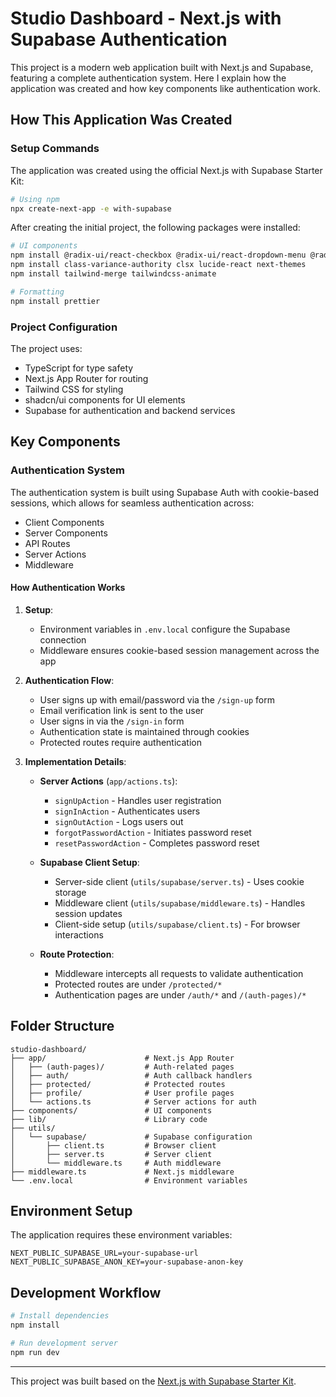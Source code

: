 # Studio Dashboard - Next.js with Supabase Authentication

This project is a modern web application built with Next.js and Supabase, featuring a complete authentication system. Here I explain how the application was created and how key components like authentication work.

## How This Application Was Created

### Setup Commands

The application was created using the official Next.js with Supabase Starter Kit:

```bash
# Using npm
npx create-next-app -e with-supabase
```

After creating the initial project, the following packages were installed:

```bash
# UI components
npm install @radix-ui/react-checkbox @radix-ui/react-dropdown-menu @radix-ui/react-label @radix-ui/react-slot
npm install class-variance-authority clsx lucide-react next-themes
npm install tailwind-merge tailwindcss-animate

# Formatting
npm install prettier
```

### Project Configuration

The project uses:
- TypeScript for type safety
- Next.js App Router for routing
- Tailwind CSS for styling
- shadcn/ui components for UI elements
- Supabase for authentication and backend services

## Key Components

### Authentication System

The authentication system is built using Supabase Auth with cookie-based sessions, which allows for seamless authentication across:
- Client Components
- Server Components
- API Routes
- Server Actions
- Middleware

#### How Authentication Works

1. **Setup**:
   - Environment variables in `.env.local` configure the Supabase connection
   - Middleware ensures cookie-based session management across the app

2. **Authentication Flow**:
   - User signs up with email/password via the `/sign-up` form
   - Email verification link is sent to the user
   - User signs in via the `/sign-in` form
   - Authentication state is maintained through cookies
   - Protected routes require authentication

3. **Implementation Details**:

   - **Server Actions** (`app/actions.ts`):
     - `signUpAction` - Handles user registration
     - `signInAction` - Authenticates users
     - `signOutAction` - Logs users out
     - `forgotPasswordAction` - Initiates password reset
     - `resetPasswordAction` - Completes password reset

   - **Supabase Client Setup**:
     - Server-side client (`utils/supabase/server.ts`) - Uses cookie storage
     - Middleware client (`utils/supabase/middleware.ts`) - Handles session updates
     - Client-side setup (`utils/supabase/client.ts`) - For browser interactions

   - **Route Protection**:
     - Middleware intercepts all requests to validate authentication
     - Protected routes are under `/protected/*`
     - Authentication pages are under `/auth/*` and `/(auth-pages)/*`

## Folder Structure

```
studio-dashboard/
├── app/                      # Next.js App Router
│   ├── (auth-pages)/         # Auth-related pages
│   ├── auth/                 # Auth callback handlers 
│   ├── protected/            # Protected routes
│   ├── profile/              # User profile pages
│   └── actions.ts            # Server actions for auth
├── components/               # UI components
├── lib/                      # Library code
├── utils/
│   └── supabase/             # Supabase configuration
│       ├── client.ts         # Browser client
│       ├── server.ts         # Server client
│       └── middleware.ts     # Auth middleware
├── middleware.ts             # Next.js middleware
└── .env.local                # Environment variables
```

## Environment Setup

The application requires these environment variables:

```
NEXT_PUBLIC_SUPABASE_URL=your-supabase-url
NEXT_PUBLIC_SUPABASE_ANON_KEY=your-supabase-anon-key
```

## Development Workflow

```bash
# Install dependencies
npm install

# Run development server
npm run dev
```

---

This project was built based on the [Next.js with Supabase Starter Kit](https://github.com/vercel/next.js/tree/canary/examples/with-supabase).
